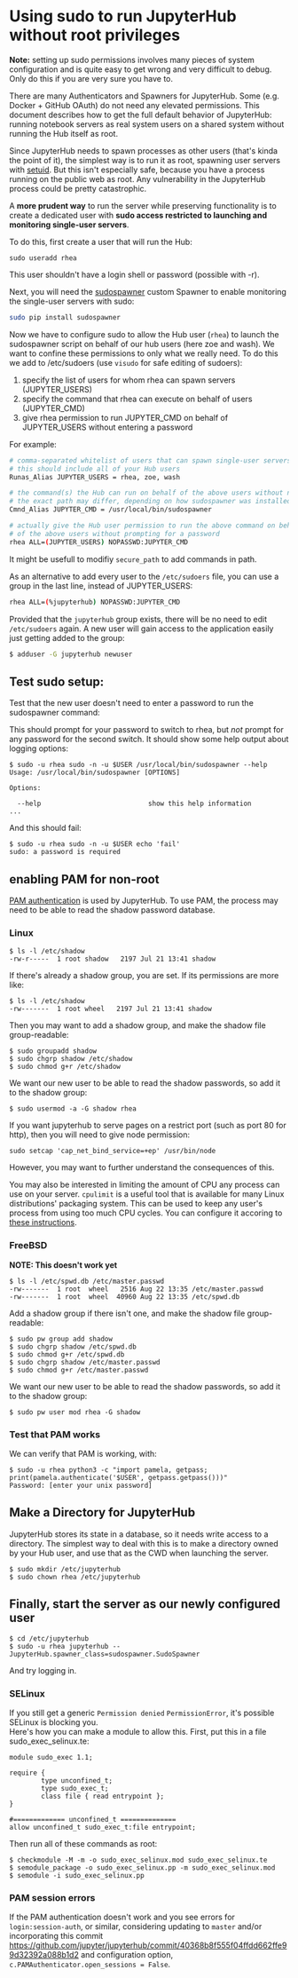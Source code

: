 # Using sudo to run JupyterHub without root privileges

**Note:** setting up sudo permissions involves many pieces of system configuration and is quite easy to get wrong and very difficult to debug. Only do this if you are very sure you have to.

There are many Authenticators and Spawners for JupyterHub. Some (e.g. Docker + GitHub OAuth) do not need any elevated permissions. This document describes how to get the full default behavior of JupyterHub: running notebook servers as real system users on a shared system without running the Hub itself as root.

Since JupyterHub needs to spawn processes as other users (that's kinda the point of it),
the simplest way is to run it as root, spawning user servers with [setuid](http://linux.die.net/man/2/setuid).
But this isn't especially safe, because you have a process running on the public web as root.
Any vulnerability in the JupyterHub process could be pretty catastrophic.

A **more prudent way** to run the server while preserving functionality
is to create a dedicated user with **sudo access restricted to launching and monitoring single-user servers**.

To do this, first create a user that will run the Hub:

    sudo useradd rhea

This user shouldn't have a login shell or password (possible with -r).

Next, you will need the [sudospawner](https://github.com/jupyter/sudospawner) custom Spawner to enable monitoring the single-user servers with sudo:

```bash
sudo pip install sudospawner
```

Now we have to configure sudo to allow the Hub user (`rhea`) to launch the sudospawner script
on behalf of our hub users (here zoe and wash).
We want to confine these permissions to only what we really need.
To do this we add to /etc/sudoers (use `visudo` for safe editing of sudoers): 

1. specify the list of users for whom rhea can spawn servers (JUPYTER_USERS)
2. specify the command that rhea can execute on behalf of users (JUPYTER_CMD)
3. give rhea permission to run JUPYTER_CMD on behalf of JUPYTER_USERS without entering a password

For example:

```bash
# comma-separated whitelist of users that can spawn single-user servers
# this should include all of your Hub users
Runas_Alias JUPYTER_USERS = rhea, zoe, wash

# the command(s) the Hub can run on behalf of the above users without needing a password
# the exact path may differ, depending on how sudospawner was installed
Cmnd_Alias JUPYTER_CMD = /usr/local/bin/sudospawner

# actually give the Hub user permission to run the above command on behalf
# of the above users without prompting for a password
rhea ALL=(JUPYTER_USERS) NOPASSWD:JUPYTER_CMD
```
It might be usefull to modifiy ```secure_path``` to add commands in path.

As an alternative to add every user to the ```/etc/sudoers``` file, you can use a group in the last line, instead of JUPYTER_USERS:
```bash
rhea ALL=(%jupyterhub) NOPASSWD:JUPYTER_CMD
```

Provided that the ```jupyterhub``` group exists, there will be no need to edit ```/etc/sudoers``` again. A new user will gain access to the application easily just getting added to the group:

```bash
$ adduser -G jupyterhub newuser
```

## Test sudo setup:

Test that the new user doesn't need to enter a password to run the sudospawner command:

This should prompt for your password to switch to rhea, but *not* prompt for any password for the second switch. It should show some help output about logging options:

    $ sudo -u rhea sudo -n -u $USER /usr/local/bin/sudospawner --help
    Usage: /usr/local/bin/sudospawner [OPTIONS]
    
    Options:
    
      --help                           show this help information
    ...


And this should fail:

    $ sudo -u rhea sudo -n -u $USER echo 'fail'
    sudo: a password is required

## enabling PAM for non-root

[PAM authentication](http://en.wikipedia.org/wiki/Pluggable_authentication_module) is used by JupyterHub. To use PAM, the process may need to be able to read the shadow password database.

### Linux

    $ ls -l /etc/shadow
    -rw-r-----  1 root shadow   2197 Jul 21 13:41 shadow

If there's already a shadow group, you are set. If its permissions are more like:

    $ ls -l /etc/shadow
    -rw-------  1 root wheel   2197 Jul 21 13:41 shadow

Then you may want to add a shadow group, and make the shadow file group-readable:

    $ sudo groupadd shadow
    $ sudo chgrp shadow /etc/shadow
    $ sudo chmod g+r /etc/shadow

We want our new user to be able to read the shadow passwords, so add it to the shadow group:

    $ sudo usermod -a -G shadow rhea

If you want jupyterhub to serve pages on a restrict port (such as port 80 for http), then you will need to give node permission:

    sudo setcap 'cap_net_bind_service=+ep' /usr/bin/node

However, you may want to further understand the consequences of this.

You may also be interested in limiting the amount of CPU any process can use on your server. `cpulimit` is a useful tool that is available for many Linux distributions' packaging system. This can be used to keep any user's process from using too much CPU cycles. You can configure it accoring to [these instructions](http://ubuntuforums.org/showthread.php?t=992706).


### FreeBSD

**NOTE: This doesn't work yet**

    $ ls -l /etc/spwd.db /etc/master.passwd
    -rw-------  1 root  wheel   2516 Aug 22 13:35 /etc/master.passwd
    -rw-------  1 root  wheel  40960 Aug 22 13:35 /etc/spwd.db

Add a shadow group if there isn't one, and make the shadow file group-readable:

    $ sudo pw group add shadow
    $ sudo chgrp shadow /etc/spwd.db
    $ sudo chmod g+r /etc/spwd.db
    $ sudo chgrp shadow /etc/master.passwd
    $ sudo chmod g+r /etc/master.passwd

We want our new user to be able to read the shadow passwords, so add it to the shadow group:

    $ sudo pw user mod rhea -G shadow

### Test that PAM works

We can verify that PAM is working, with:

    $ sudo -u rhea python3 -c "import pamela, getpass; print(pamela.authenticate('$USER', getpass.getpass()))"
    Password: [enter your unix password]

## Make a Directory for JupyterHub

JupyterHub stores its state in a database, so it needs write access to a directory.
The simplest way to deal with this is to make a directory owned by your Hub user,
and use that as the CWD when launching the server.

    $ sudo mkdir /etc/jupyterhub
    $ sudo chown rhea /etc/jupyterhub

## Finally, start the server as our newly configured user

    $ cd /etc/jupyterhub
    $ sudo -u rhea jupyterhub --JupyterHub.spawner_class=sudospawner.SudoSpawner

And try logging in.

### SELinux

If you still get a generic `Permission denied` `PermissionError`, it's possible SELinux is blocking you.  
Here's how you can make a module to allow this.
First, put this in a file sudo_exec_selinux.te:
```
module sudo_exec 1.1;

require {
        type unconfined_t;
        type sudo_exec_t;
        class file { read entrypoint };
}

#============= unconfined_t ==============
allow unconfined_t sudo_exec_t:file entrypoint;
```
Then run all of these commands as root:

    $ checkmodule -M -m -o sudo_exec_selinux.mod sudo_exec_selinux.te
    $ semodule_package -o sudo_exec_selinux.pp -m sudo_exec_selinux.mod
    $ semodule -i sudo_exec_selinux.pp


### PAM session errors

If the PAM authentication doesn't work and you see errors for `login:session-auth`, or similar, considering updating to `master` and/or incorporating this commit https://github.com/jupyter/jupyterhub/commit/40368b8f555f04ffdd662ffe99d32392a088b1d2 and configuration option, `c.PAMAuthenticator.open_sessions = False`.
